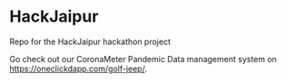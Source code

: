 # HackJaipur
Repo for the HackJaipur hackathon project

Go check out our CoronaMeter Pandemic Data management system on https://oneclickdapp.com/golf-jeep/.
